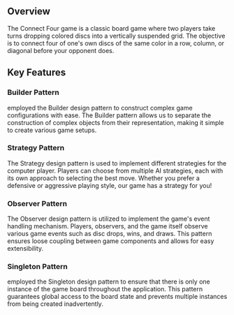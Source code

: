 ## Overview

The Connect Four game is a classic board game where two players take turns dropping colored discs into a vertically suspended grid. The objective is to connect four of one's own discs of the same color in a row, column, or diagonal before your opponent does.

## Key Features

### Builder Pattern

 employed the Builder design pattern to construct complex game configurations with ease. The Builder pattern allows us to separate the construction of complex objects from their representation, making it simple to create various game setups.

### Strategy Pattern

The Strategy design pattern is used to implement different strategies for the computer player. Players can choose from multiple AI strategies, each with its own approach to selecting the best move. Whether you prefer a defensive or aggressive playing style, our game has a strategy for you!

### Observer Pattern

The Observer design pattern is utilized to implement the game's event handling mechanism. Players, observers, and the game itself observe various game events such as disc drops, wins, and draws. This pattern ensures loose coupling between game components and allows for easy extensibility.

### Singleton Pattern

 employed the Singleton design pattern to ensure that there is only one instance of the game board throughout the application. This pattern guarantees global access to the board state and prevents multiple instances from being created inadvertently.


